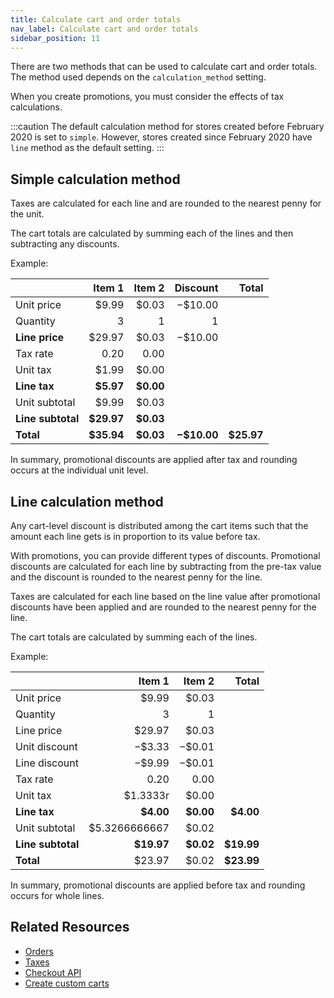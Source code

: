 ```yaml
---
title: Calculate cart and order totals
nav_label: Calculate cart and order totals
sidebar_position: 11
---
```


There are two methods that can be used to calculate cart and order totals. The method used depends on the `calculation_method` setting.

When you create promotions, you must consider the effects of tax calculations.

:::caution
The default calculation method for stores created before February 2020 is set to `simple`. However, stores created since February 2020 have `line` method as the default setting.
:::

## Simple calculation method

Taxes are calculated for each line and are rounded to the nearest penny for the unit.

The cart totals are calculated by summing each of the lines and then subtracting any discounts.

Example:

|                 |     Item 1 |    Item 2 |  Discount |   Total   |
| :-------------- | ---------: | --------: | --------: | ---------: |
| Unit price      |      $9.99 |     $0.03 |   −$10.00 |           |
| Quantity        |          3 |         1 |         1 |           |
| **Line price**  |     $29.97 |     $0.03 |   −$10.00 |           |
| Tax rate        |       0.20 |      0.00 |           |           |
| Unit tax        |      $1.99 |     $0.00 |           |           |
| **Line tax**    |  **$5.97** | **$0.00** |           |           |
| Unit subtotal   |      $9.99 |     $0.03 |           |           |
|**Line subtotal**| **$29.97** | **$0.03** |           |           |
|**Total**        | **$35.94** | **$0.03** |**−$10.00**| **$25.97** |

In summary, promotional discounts are applied after tax and rounding occurs at the individual unit level.

## Line calculation method

Any cart-level discount is distributed among the cart items such that the amount each line gets is in proportion to its value before tax.

With promotions, you can provide different types of discounts. Promotional discounts are calculated for each line by subtracting from the pre-tax value and the discount is rounded to the nearest penny for the line.

Taxes are calculated for each line based on the line value after promotional discounts have been applied and are rounded to the nearest penny for the line.

The cart totals are calculated by summing each of the lines.

Example:

|                 |   Item 1 |  Item 2 |  Total    |
| :-------------- | -------: | ------: | ---------: |
| Unit price      |    $9.99 |   $0.03 |           |
| Quantity        |        3 |       1 |           |
| Line price      |   $29.97 |   $0.03 |           |
| Unit discount   |   −$3.33 |  −$0.01 |           |
| Line discount   |   −$9.99 |  −$0.01 |           |
| Tax rate        |     0.20 |    0.00 |           |
| Unit tax        | $1.3333r |   $0.00 |           |
|**Line tax**     | **$4.00**|**$0.00**| **$4.00** |
| Unit subtotal   |$5.3266666667|$0.02 |           |
|**Line subtotal**|**$19.97**|**$0.02**| **$19.99** |
| **Total**       |   $23.97 |   $0.02 | **$23.99** |

In summary, promotional discounts are applied before tax and rounding occurs for whole lines.

## Related Resources

- [Orders](/docs/orders/orders)
- [Taxes](/docs/carts/tax-items/taxes)
- [Checkout API](/docs/checkout/checkout)
- [Create custom carts](/docs/carts/create-custom-cart-items)
